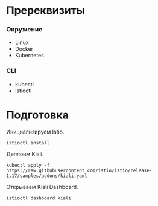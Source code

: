 # Пререквизиты

### Окружение
- Linux
- Docker
- Kubernetes

### CLI
- kubectl
- istioctl



# Подготовка

Инициализируем Istio.
```fish
istioctl install
```

Деплоим Kiali.
```fish
kubectl apply -f https://raw.githubusercontent.com/istio/istio/release-1.17/samples/addons/kiali.yaml
```

Открываем Kiali Dashboard.
```fish
istioctl dashboard kiali
```

